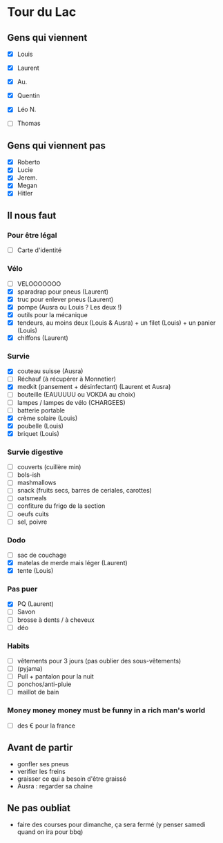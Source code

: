 Tour du Lac
===========


Gens qui viennent
----------------
- [x]	Louis
- [x]	Laurent
- [x]	Au.
- [x]	Quentin
- [x]	Léo N.
- [ ]	Thomas


Gens qui viennent pas 
----------------
- [x]	Roberto
- [x]	Lucie
- [x]	Jerem.
- [x]	Megan
- [x]	Hitler

Il nous faut
------------

### Pour être légal
- [ ] Carte d'identité

### Vélo
- [ ] VELOOOOOOO
- [x] sparadrap pour pneus (Laurent)
- [x] truc pour enlever pneus (Laurent)
- [x] pompe (Ausra ou Louis ? Les deux !)
- [x] outils pour la mécanique
- [x] tendeurs, au moins deux (Louis & Ausra) + un filet (Louis) + un panier (Louis)
- [x] chiffons (Laurent)

### Survie
- [x] couteau suisse (Ausra)
- [ ] Réchauf (à récupérer à Monnetier)
- [x] medkit (pansement + désinfectant) (Laurent et Ausra)
- [ ] bouteille (EAUUUUU ou VOKDA au choix)
- [ ] lampes / lampes de vélo (CHARGEES)
- [ ] batterie portable
- [x] crème solaire (Louis)
- [x] poubelle (Louis)
- [x] briquet (Louis)

### Survie digestive 
- [ ] couverts (cuillère min)
- [ ] bols-ish 
- [ ] mashmallows 
- [ ] snack (fruits secs, barres de ceriales, carottes)
- [ ] oatsmeals
- [ ] confiture du frigo de la section
- [ ] oeufs cuits 
- [ ] sel, poivre 

### Dodo
- [ ] sac de couchage
- [x] matelas de merde mais léger (Laurent)
- [x] tente (Louis)

### Pas puer
- [x] PQ (Laurent)
- [ ] Savon
- [ ] brosse à dents / à cheveux
- [ ] déo

### Habits
- [ ] vêtements pour 3 jours (pas oublier des sous-vêtements)
- [ ] (pyjama)
- [ ] Pull + pantalon pour la nuit
- [ ] ponchos/anti-pluie
- [ ] maillot de bain

### Money money money must be funny in a rich man's world
- [ ] des € pour la france

Avant de partir
---------------

- gonfler ses pneus
- verifier les freins 
- graisser ce qui a besoin d'être graissé
- Ausra : regarder sa chaine


Ne pas oubliat
--------------

- faire des courses pour dimanche, ça sera fermé (y penser samedi quand on ira pour bbq)

